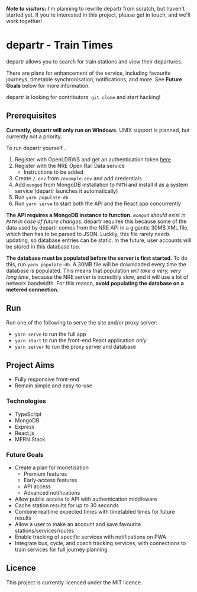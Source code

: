 ***Note to visitors:*** I'm planning to rewrite departr from scratch, but haven't started yet. If you're interested in this project, please get in touch, and we'll work together!

# departr - Train Times

departr allows you to search for train stations and view their departures.

There are plans for enhancement of the service, including favourite journeys, timetable synchronisation, notifications, and more. See **Future Goals** below for more information.

departr is looking for contributors. `git clone` and start hacking!

## Prerequisites

**Currently, departr will only run on Windows.** UNIX support is planned, but currently not a priority.

To run departr yourself...

1. Register with OpenLDBWS and get an authentication token [here](http://realtime.nationalrail.co.uk/OpenLDBWSRegistration/)
2. Register with the NRE Open Rail Data service
    * Instructions to be added
3. Create `/.env` from `/example.env` and add credentials
4. Add `mongod` from MongoDB installation to `PATH` and install it as a system service (departr launches it automatically)
5. Run `yarn populate-db`
6. Run `yarn serve` to start both the API and the React app concurrently

**The API requires a MongoDB instance to function.** *`mongod` should exist in `PATH` in case of future changes.* departr requires this because some of the data used by departr comes from the NRE API in a gigantic 30MB XML file, which then has to be parsed to JSON. Luckily, this file rarely needs updating, so database entries can be static. In the future, user accounts will be stored in this database too.

**The database must be populated before the server is first started.** To do this, run `yarn populate-db`. A 30MB file will be downloaded every time the database is populated. This means that population *will take a very, very long time*, because the NRE server is incredibly slow, and it will use a lot of network bandwidth. For this reason, **avoid populating the database on a metered connection.**

## Run

Run one of the following to serve the site and/or proxy server:

* `yarn serve` to run the full app
* `yarn start` to run the front-end React application *only*
* `yarn server` to run the proxy server and database

## Project Aims

* Fully responsive front-end
* Remain simple and easy-to-use

### Technologies

* TypeScript
* MongoDB
* Express
* React.js
* MERN Stack

### Future Goals

* Create a plan for monetisation
   * Premium features
   * Early-access features
   * API access
   * Advanced notifications
* Allow public access to API with authentication middleware
* Cache station results for up to 30 seconds
* Combine realtime expected times with timetabled times for future results
* Allow a user to make an account and save favourite stations/services/routes
* Enable tracking of specific services with notifications on PWA
* Integrate bus, cycle, and coach tracking services, with connections to train services for full journey planning

## Licence

This project is currently licenced under the MIT licence.

